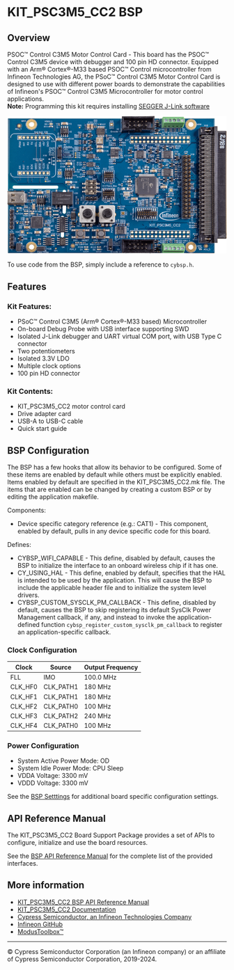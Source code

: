 # KIT_PSC3M5_CC2 BSP

## Overview

PSOC™ Control C3M5 Motor Control Card - This board has the PSOC™ Control C3M5 device with debugger and 100 pin HD connector.     Equipped with an Arm® Cortex®-M33 based PSOC™ Control microcontroller from Infineon Technologies AG,     the PSoC™ Control C3M5 Motor Control Card is designed to use with different power boards to demonstrate the capabilities of     Infineon's PSOC™ Control C3M5 Microcontroller for motor control applications.     
**Note:**
Programming this kit requires installing 
[SEGGER J-Link software](https://www.segger.com/downloads/jlink/#J-LinkSoftwareAndDocumentationPack)

![](docs/html/board.png)

To use code from the BSP, simply include a reference to `cybsp.h`.

## Features

### Kit Features:

* PSoC™ Control C3M5 (Arm® Cortex®-M33 based) Microcontroller
* On-board Debug Probe with USB interface supporting SWD 
* Isolated J-Link debugger and UART virtual COM port, with USB Type C connector
* Two potentiometers
* Isolated 3.3V LDO
* Multiple clock options
* 100 pin HD connector

### Kit Contents:

* KIT_PSC3M5_CC2 motor control card
* Drive adapter card
* USB-A to USB-C cable
* Quick start guide

## BSP Configuration

The BSP has a few hooks that allow its behavior to be configured. Some of these items are enabled by default while others must be explicitly enabled. Items enabled by default are specified in the KIT_PSC3M5_CC2.mk file. The items that are enabled can be changed by creating a custom BSP or by editing the application makefile.

Components:
* Device specific category reference (e.g.: CAT1) - This component, enabled by default, pulls in any device specific code for this board.

Defines:
* CYBSP_WIFI_CAPABLE - This define, disabled by default, causes the BSP to initialize the interface to an onboard wireless chip if it has one.
* CY_USING_HAL - This define, enabled by default, specifies that the HAL is intended to be used by the application. This will cause the BSP to include the applicable header file and to initialize the system level drivers.
* CYBSP_CUSTOM_SYSCLK_PM_CALLBACK - This define, disabled by default, causes the BSP to skip registering its default SysClk Power Management callback, if any, and instead to invoke the application-defined function `cybsp_register_custom_sysclk_pm_callback` to register an application-specific callback.

### Clock Configuration

| Clock    | Source    | Output Frequency |
|----------|-----------|------------------|
| FLL      | IMO       | 100.0 MHz        |
| CLK_HF0  | CLK_PATH1 | 180 MHz          |
| CLK_HF1  | CLK_PATH1 | 180 MHz          |
| CLK_HF2  | CLK_PATH0 | 100 MHz          |
| CLK_HF3  | CLK_PATH2 | 240 MHz          |
| CLK_HF4  | CLK_PATH0 | 100 MHz          |

### Power Configuration

* System Active Power Mode: OD
* System Idle Power Mode: CPU Sleep 
* VDDA Voltage: 3300 mV
* VDDD Voltage: 3300 mV

See the [BSP Setttings][settings] for additional board specific configuration settings.

## API Reference Manual

The KIT_PSC3M5_CC2 Board Support Package provides a set of APIs to configure, initialize and use the board resources.

See the [BSP API Reference Manual][api] for the complete list of the provided interfaces.

## More information
* [KIT_PSC3M5_CC2 BSP API Reference Manual][api]
* [KIT_PSC3M5_CC2 Documentation](http://www.infineon.com/KIT_PSC3M5_CC2)
* [Cypress Semiconductor, an Infineon Technologies Company](http://www.cypress.com)
* [Infineon GitHub](https://github.com/infineon)
* [ModusToolbox™](https://www.cypress.com/products/modustoolbox-software-environment)

[api]: https://infineon.github.io/TARGET_KIT_PSC3M5_CC2/html/modules.html
[settings]: https://infineon.github.io/TARGET_KIT_PSC3M5_CC2/html/md_bsp_settings.html

---
© Cypress Semiconductor Corporation (an Infineon company) or an affiliate of Cypress Semiconductor Corporation, 2019-2024.